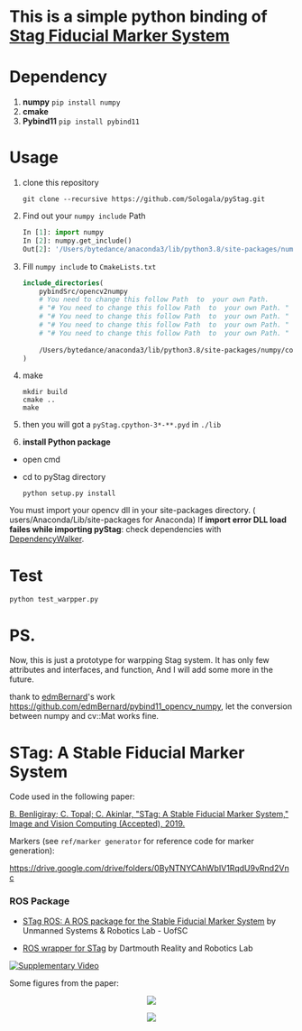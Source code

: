 # This is a simple python binding of [Stag Fiducial Marker System](https://github.com/bbenligiray/stag)

# Dependency

1. **numpy** `pip install numpy`
2. **cmake**
3. **Pybind11** `pip install pybind11`


# Usage

1. clone this repository
   ```shell
   git clone --recursive https://github.com/Sologala/pyStag.git
   ```

2. Find out your `numpy include` Path 	

   ```python
   In [1]: import numpy
   In [2]: numpy.get_include()
   Out[2]: '/Users/bytedance/anaconda3/lib/python3.8/site-packages/numpy/core/include'
   ```

3. Fill `numpy include` to `CmakeLists.txt`

   ```cmake
   include_directories(
       pybindSrc/opencv2numpy
       # You need to change this follow Path  to  your own Path. 
       # "# You need to change this follow Path  to  your own Path. "
       # "# You need to change this follow Path  to  your own Path. "
       # "# You need to change this follow Path  to  your own Path. "
       # "# You need to change this follow Path  to  your own Path. "
       
       /Users/bytedance/anaconda3/lib/python3.8/site-packages/numpy/core/include
   )
   ```

   

4. make

   ```shell
   mkdir build 
   cmake ..
   make
   ```

   

5. then you will got a `pyStag.cpython-3*-**.pyd`  in `./lib`

6. **install Python package**
- open cmd
- cd to pyStag directory

   ```
   python setup.py install 
   ```
You must import your opencv dll in your site-packages directory. ( users/Anaconda/Lib/site-packages for Anaconda)
If **import error DLL load failes while importing pyStag**: check dependencies with [DependencyWalker](https://www.dependencywalker.com/).

#  Test

```
python test_warpper.py
```





# PS.

Now, this is  just a prototype for warpping Stag system. It has only few attributes and interfaces, and function, And I will add some more in the future.

thank to [edmBernard](https://github.com/edmBernard)'s work https://github.com/edmBernard/pybind11_opencv_numpy, let the conversion between numpy and cv::Mat works fine.












# STag: A Stable Fiducial Marker System

Code used in the following paper:

[B. Benligiray; C. Topal; C. Akinlar, "STag: A Stable Fiducial Marker System," Image and Vision Computing (Accepted), 2019.](https://arxiv.org/abs/1707.06292)

Markers (see `ref/marker generator` for reference code for marker generation):

https://drive.google.com/drive/folders/0ByNTNYCAhWbIV1RqdU9vRnd2Vnc

### ROS Package

- [STag ROS: A ROS package for the Stable Fiducial Marker System](https://github.com/usrl-uofsc/stag_ros/) by Unmanned Systems & Robotics Lab - UofSC

- [ROS wrapper for STag](https://github.com/dartmouthrobotics/stag_ros) by Dartmouth Reality and Robotics Lab

[![Supplementary Video](https://user-images.githubusercontent.com/19530665/57184379-6a250580-6ec3-11e9-8ab3-7e139966f13b.png)](https://www.youtube.com/watch?v=vnHI3GzLVrY) 

Some figures from the paper:

<p align="center">
  <img src="https://user-images.githubusercontent.com/19530665/57179654-c0c11e00-6e88-11e9-9ca5-0c0153b28c91.png"/>
</p>

<p align="center">
  <img src="https://user-images.githubusercontent.com/19530665/57179660-cae31c80-6e88-11e9-8f80-bf8e24e59957.png"/>
</p>
